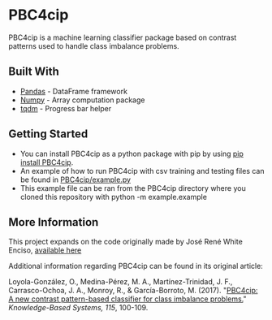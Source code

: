 # PBC4cip
PBC4cip is a machine learning classifier package based on contrast patterns used to handle class imbalance problems.

## Built With

* [Pandas](https://pandas.pydata.org) - DataFrame framework
* [Numpy](https://numpy.org) - Array computation package
* [tqdm](https://tqdm.github.io/) - Progress bar helper

## Getting Started
* You can install PBC4cip as a python package with pip by using [pip install PBC4cip](https://pypi.org/project/PBC4cip/).
* An example of how to run PBC4cip with csv training and testing files can be found in [PBC4cip/example.py](https://github.com/octavioloyola/PBC4cip/blob/master/PBC4cip/example/example.py)
* This example file can be ran from the PBC4cip directory where you cloned this repository with python -m example.example 


## More Information
This project expands on the code originally made by José René White Enciso, [available here](https://github.com/jrenewhite/PBC4cip)

Additional information regarding PBC4cip can be found in its original article:

Loyola-González, O., Medina-Pérez, M. A., Martínez-Trinidad, J. F., Carrasco-Ochoa, J. A., Monroy, R., & García-Borroto, M. (2017). "[PBC4cip: A new contrast pattern-based classifier for class imbalance problems.](https://doi.org/10.1016/j.knosys.2016.10.018)" *Knowledge-Based Systems, 115*, 100-109.
